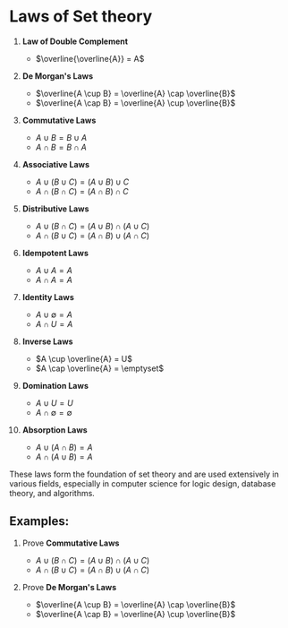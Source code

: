 # Laws of Set theory

1. **Law of Double Complement**
   - $\overline{\overline{A}} = A$

2. **De Morgan's Laws**
   - $\overline{A \cup B} = \overline{A} \cap \overline{B}$
   - $\overline{A \cap B} = \overline{A} \cup \overline{B}$

3. **Commutative Laws**
   - $A \cup B = B \cup A$
   - $A \cap B = B \cap A$

4. **Associative Laws**
   - $A \cup (B \cup C) = (A \cup B) \cup C$
   - $A \cap (B \cap C) = (A \cap B) \cap C$

5. **Distributive Laws**
   - $A \cup (B \cap C) = (A \cup B) \cap (A \cup C)$
   - $A \cap (B \cup C) = (A \cap B) \cup (A \cap C)$

6. **Idempotent Laws**
   - $A \cup A = A$
   - $A \cap A = A$

7. **Identity Laws**
   - $A \cup \emptyset = A$
   - $A \cap U = A$

8. **Inverse Laws**
   - $A \cup \overline{A} = U$
   - $A \cap \overline{A} = \emptyset$

9. **Domination Laws**
   - $A \cup U = U$
   - $A \cap \emptyset = \emptyset$

10. **Absorption Laws**
    - $A \cup (A \cap B) = A$
    - $A \cap (A \cup B) = A$

These laws form the foundation of set theory and are used extensively in various fields, especially in computer science for logic design, database theory, and algorithms.

## Examples:

1. Prove **Commutative Laws**
   - $A \cup (B \cap C) = (A \cup B) \cap (A \cup C)$
   - $A \cap (B \cup C) = (A \cap B) \cup (A \cap C)$

2. Prove **De Morgan's Laws**  
   - $\overline{A \cup B} = \overline{A} \cap \overline{B}$
   - $\overline{A \cap B} = \overline{A} \cup \overline{B}$






